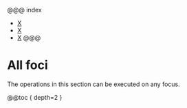 @@@ index
* [X](narrow.md)
* [X](decode.md)
* [X](modify.md)
@@@

# All foci

The operations in this section can be executed on any focus.

@@toc { depth=2 }
